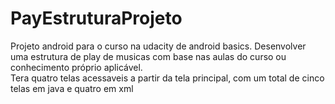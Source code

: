 # PayEstruturaProjeto
Projeto android para o curso na udacity de android basics. Desenvolver uma estrutura de play de musicas com base nas aulas do curso ou conhecimento próprio aplicável.
<br> Tera quatro telas acessaveis a partir da tela principal, com um total de cinco telas em java e quatro em xml
